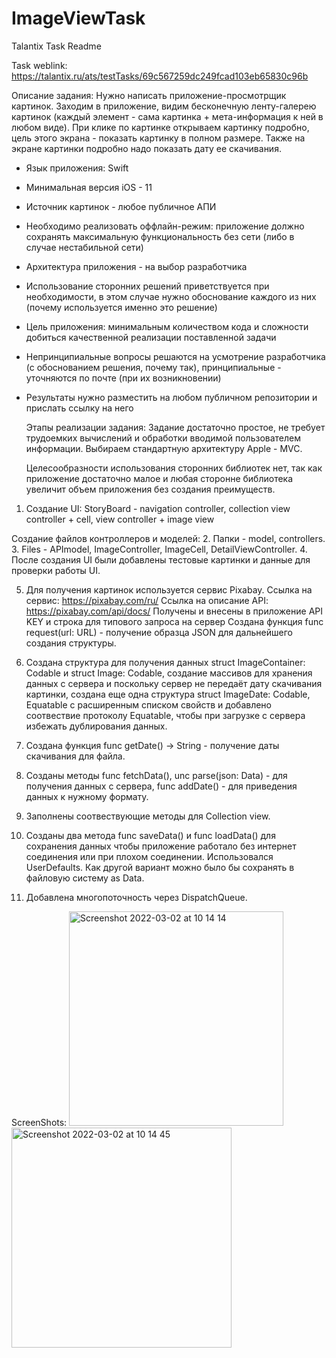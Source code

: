 # ImageViewTask
Talantix Task Readme

Task weblink:
https://talantix.ru/ats/testTasks/69c567259dc249fcad103eb65830c96b

Описание задания:
Нужно написать приложение-просмотрщик картинок. Заходим в приложение, видим бесконечную ленту-галерею картинок (каждый элемент - сама картинка + мета-информация к ней в любом виде). При клике по картинке открываем картинку подробно, цель этого экрана - показать картинку в полном размере. Также на экране картинки подробно надо показать дату ее скачивания.
- Язык приложения: Swift
- Минимальная версия iOS - 11
- Источник картинок - любое публичное АПИ
- Необходимо реализовать оффлайн-режим: приложение должно сохранять максимальную функциональность без сети (либо в случае нестабильной сети)
- Архитектура приложения - на выбор разработчика
- Использование сторонних решений приветствуется при необходимости, в этом случае нужно обоснование каждого из них (почему используется именно это решение)
- Цель приложения: минимальным количеством кода и сложности добиться качественной реализации поставленной задачи
- Непринципиальные вопросы решаются на усмотрение разработчика (с обоснованием решения, почему так), принципиальные - уточняются по почте (при их возникновении)
- Результаты нужно разместить на любом публичном репозитории и прислать ссылку на него

     Этапы реализации задания:
  Задание достаточно простое, не требует трудоемких вычислений и обработки вводимой пользователем информации. Выбираем стандартную архитектуру Apple - MVC. 

  Целесообразности использования сторонних библиотек нет, так как приложение достаточно малое и любая сторонне библиотека увеличит объем приложения без создания преимуществ. 

1. Создание UI: StoryBoard - navigation controller, collection view controller + cell, view controller + image view

Создание файлов контроллеров и моделей:
2. Папки - model, controllers.
3. Files - APImodel, ImageController, ImageCell, DetailViewController.
4. После создания UI были добавлены тестовые картинки и данные для проверки работы UI.

5. Для получения картинок используется сервис Pixabay. 
Ссылка на сервис: https://pixabay.com/ru/
Ссылка на описание API: https://pixabay.com/api/docs/
Получены и внесены в приложение API KEY и строка для типового запроса на сервер
Создана функция func request(url: URL) - получение образца JSON для дальнейшего создания структуры.

6.  Создана структура для получения данных struct ImageContainer: Codable и struct Image: Codable, создание массивов для хранения данных с сервера и поскольку сервер не передаёт дату скачивания картинки, создана еще одна структура struct ImageDate: Codable, Equatable с расширенным списком свойств и добавлено соотвествие протоколу Equatable, чтобы при загрузке с сервера избежать дублирования данных. 

7.  Создана функция func getDate() -> String -  получение даты скачивания для файла. 

8. Созданы методы func fetchData(), unc parse(json: Data) - для получения данных с сервера, func addDate() - для приведения данных к нужному формату. 

9. Заполнены соотвествующие методы для Collection view.

10. Созданы два метода func saveData() и func loadData() для сохранения данных чтобы приложение работало без интернет соединения или при плохом соединении. Использовался UserDefaults. Как другой вариант можно было бы сохранять в файловую систему as Data. 

11. Добавлена многопоточность через DispatchQueue.

ScreenShots:
<img width="343" alt="Screenshot 2022-03-02 at 10 14 14" src="https://user-images.githubusercontent.com/78177975/156319258-eec66e9f-4d25-492e-be0f-8ab7c7eeb4cf.png">
<img width="352" alt="Screenshot 2022-03-02 at 10 14 45" src="https://user-images.githubusercontent.com/78177975/156319308-67856db6-675b-4321-a4b7-68e8dd2e7d39.png">
